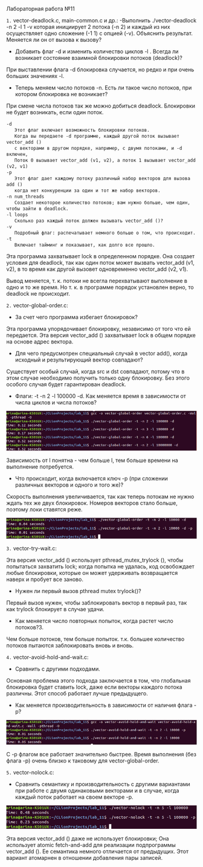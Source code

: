 Лабораторная работа №11

`1.` vector-deadlock.c,  main-common.c и др.:
-Выполнить  ./vector-deadlock -n 2 -l 1 -v
которая инициирует 2 потока  (-n 2) и каждый из них осуществляет одно  сложение (-1 1) с опцией (-v).
Объяснить результат. Меняется ли он от вызова к вызову? 
- Добавить флаг  -d и изменить количество циклов  -l .
Всегда ли возникает состояние взаимной блокировки потоков (deadlock)?

При выставлении флага -d блокировка случается, но редко и при очень больших значениях -l.

- Теперь меняем число потоков -n. Есть ли такое число потоков, при котором блокировка не возникает?

При смене числа потоков так же можно добиться deadlock. Блокировки не будет возникать, если один поток.


    -d  
       Этот флаг включает возможность блокировки потоков.
       Когда вы передаете -d программе, каждый другой поток вызывает vector_add () 
       с векторами в другом порядке, например, с двумя потоками, и -d включен, 
       Поток 0 вызывает vector_add (v1, v2), а поток 1 вызывает vector_add (v2, v1)
    -p
       Этот флаг дает каждому потоку различный набор векторов для вызова add () 
       когда нет конкуренции за один и тот же набор векторов. 
    -n num_threads
       Создает некоторое количество потоков; вам нужно больше, чем один, чтобы зайти в deadlock.
    -l loops
       Сколько раз каждый поток должен вызывать vector_add ()?
    -v 
       Подробный флаг: распечатывает немного больше о том, что происходит.
    -t
       Включает тайминг и показывает, как долго все прошло.
      
Эта программа захватывает lock в определенном порядке. Она создает условия для deadlock, так как один поток может вызвать vector_add (v1, v2), в то время как другой вызовет одновременно vector_add (v2, v1). 

Вывод меняется, т. к. потоки не всегла перехватывают выполнение в одно и то же время. Но т. к. в программе порядок установлен верно, то deadlock не происходит.


`2.` vector-global-order.c:
- За счет чего программа избегает блокировок? 

Эта программа упорядочивает блокировку, независимо от того что ей передается. Эта версия vector_add () захватывает lock в общем порядке на основе адрес вектора.

- Для чего предусмотрен специальный случай в vector add(), когда исходный и результирующий вектор совпадают?

Существует особый случай, когда src и dst совпадают, потому что в этом случае необходимо получить только одну блокировку. Без этого особого случая будет гарантирован deadlock.

- Флаги: -t -n 2 -l 100000 -d. Как меняется время в зависимости от числа циклов и числа потоков?

![alt text](https://github.com/chepurinaaa/OS-labs/blob/master/pic/11_2.png)

Зависимость от l понятна - чем больше l, тем больше времени на выполнение потребуется.

- Что происходит, когда включается ключ -p (при сложении различных векторов и одного и того же)?

Скорость выполнения увеличивается, так как теперь потокам не нужно ждать тех же двух блокировок. Номеров векторов стало больше, поэтому локи ставятся реже.

![alt text](https://github.com/chepurinaaa/OS-labs/blob/master/pic/11_3.png)

`3.` vector-try-wait.c: 

Эта версия vector_add () использует pthread_mutex_trylock (), чтобы попытаться захватить lock; когда попытка не удалась, код освобождает любые блокировки, которые он может удерживать возвращается наверх и пробует все заново.

- Нужен ли первый вызов  pthread mutex trylock()?

Первый вызов нужен, чтобы заблокировать вектор в первый раз, так как trylock блокирует в случае удачи.

- Как меняется число повторных попыток, когда растет число потоков?3.

Чем больше потоков, тем больше попыток. т.к. большее количество потоков пытаются заблокировать вновь и вновь.

`4.` vector-avoid-hold-and-wait.c: 

- Сравнить с другими подходами.

Основная проблема этого подхода заключается в том, что глобальная блокировка будет ставить lock, даже если векторы каждого потока различны. Этот способ работает лучше предыдущего.

- Как меняется производительность в зависимости от наличия флага -p?

![alt text](https://github.com/chepurinaaa/OS-labs/blob/master/pic/11_4.png)

C -p флагом все работает значительно быстрее. Время выполнения (без флага -p) очень близко к таковому для vector-global-order.


`5.` vector-nolock.c:

- Сравнить семантику и производительность с другими вариантами при работе с двумя одинаковыми векторами и в случае, когда каждый поток работает на своем векторе  -p.

![alt text](https://github.com/chepurinaaa/OS-labs/blob/master/pic/11_5.png)

Эта версия vector_add () даже не использует блокировки; Она использует atomic fetch-and-add для реализации подпрограммы vector_add (). Ее семантика немного отличается от предыдущих. Этот вариант атомарнен в отношении добавления пары записей.







       